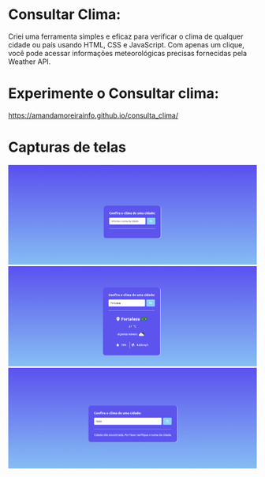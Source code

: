 # Consultar Clima:

Criei uma ferramenta simples e eficaz para verificar o clima de qualquer cidade ou país usando HTML, CSS e JavaScript. Com apenas um clique, você pode acessar informações meteorológicas precisas fornecidas pela Weather API.


# Experimente o Consultar clima: 

https://amandamoreirainfo.github.io/consulta_clima/


# Capturas de telas

<img src="assets/images/captura_1.png">
<img src="assets/images/captura_2.png">
<img src="assets/images/captura_3.png">

